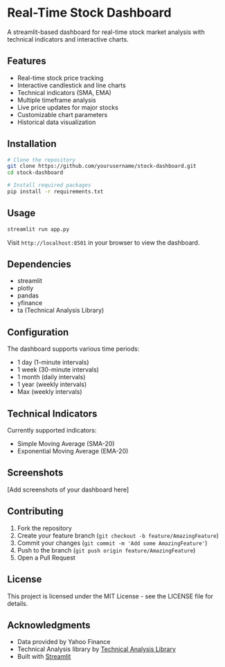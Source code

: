 # Real-Time Stock Dashboard

A streamlit-based dashboard for real-time stock market analysis with technical indicators and interactive charts.

## Features

- Real-time stock price tracking
- Interactive candlestick and line charts
- Technical indicators (SMA, EMA)
- Multiple timeframe analysis
- Live price updates for major stocks
- Customizable chart parameters
- Historical data visualization

## Installation

```bash
# Clone the repository
git clone https://github.com/yourusername/stock-dashboard.git
cd stock-dashboard

# Install required packages
pip install -r requirements.txt
```

## Usage

```bash
streamlit run app.py
```

Visit `http://localhost:8501` in your browser to view the dashboard.

## Dependencies

- streamlit
- plotly
- pandas
- yfinance
- ta (Technical Analysis Library)

## Configuration

The dashboard supports various time periods:
- 1 day (1-minute intervals)
- 1 week (30-minute intervals)
- 1 month (daily intervals)
- 1 year (weekly intervals)
- Max (weekly intervals)

## Technical Indicators

Currently supported indicators:
- Simple Moving Average (SMA-20)
- Exponential Moving Average (EMA-20)

## Screenshots

[Add screenshots of your dashboard here]

## Contributing

1. Fork the repository
2. Create your feature branch (`git checkout -b feature/AmazingFeature`)
3. Commit your changes (`git commit -m 'Add some AmazingFeature'`)
4. Push to the branch (`git push origin feature/AmazingFeature`)
5. Open a Pull Request

## License

This project is licensed under the MIT License - see the LICENSE file for details.

## Acknowledgments

- Data provided by Yahoo Finance
- Technical Analysis library by [Technical Analysis Library](https://technical-analysis-library-in-python.readthedocs.io/)
- Built with [Streamlit](https://streamlit.io/)

